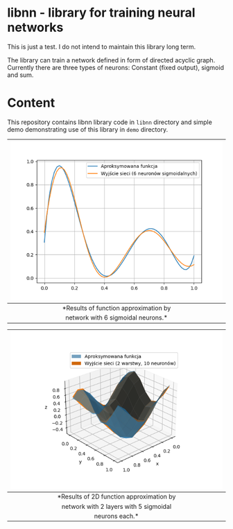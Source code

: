 # libnn - library for training neural networks

This is just a test. I do not intend to maintain
this library long term.

The library can train a network
defined in form of directed acyclic
graph. Currently there are three
types of neurons: Constant (fixed output),
sigmoid and sum. 

# Content

This repository contains libnn library code
in `libnn` directory and simple demo demonstrating
use of this library in `demo` directory.

| ![](docs/demo6.png) |
| :--: |
| *Results of function approximation by |
|  network with 6 sigmoidal neurons.*   |

| ![](docs/demo25.png) |
| :--: |
| *Results of 2D function approximation by | 
|  network with 2 layers with 5 sigmoidal  | 
|  neurons each.*                          |
